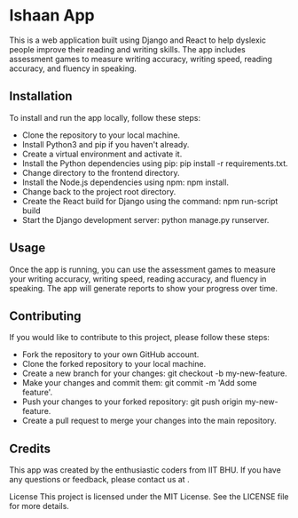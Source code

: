 # Ishaan App

This is a web application built using Django and React to help dyslexic people improve their reading and writing skills. The app includes assessment games to measure writing accuracy, writing speed, reading accuracy, and fluency in speaking. 

## Installation

To install and run the app locally, follow these steps:

- Clone the repository to your local machine.
- Install Python3 and pip if you haven't already.
- Create a virtual environment and activate it.
- Install the Python dependencies using pip: pip install -r requirements.txt.
- Change directory to the frontend directory.
- Install the Node.js dependencies using npm: npm install.
- Change back to the project root directory.
- Create the React build for Django using the command: npm run-script build
- Start the Django development server: python manage.py runserver.

## Usage

Once the app is running, you can use the assessment games to measure your writing accuracy, writing speed, reading accuracy, and fluency in speaking. The app will generate reports to show your progress over time.

## Contributing

If you would like to contribute to this project, please follow these steps:

- Fork the repository to your own GitHub account.
- Clone the forked repository to your local machine.
- Create a new branch for your changes: git checkout -b my-new-feature.
- Make your changes and commit them: git commit -m 'Add some feature'.
- Push your changes to your forked repository: git push origin my-new-feature.
- Create a pull request to merge your changes into the main repository.

## Credits

This app was created by the enthusiastic coders from IIT BHU. If you have any questions or feedback, please contact us at .

License
This project is licensed under the MIT License. See the LICENSE file for more details.
